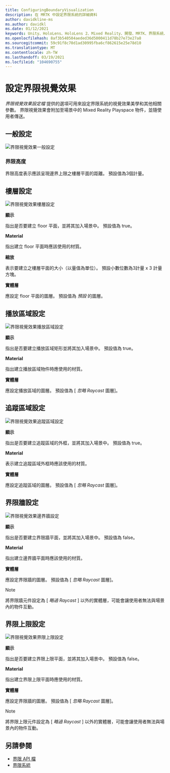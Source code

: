 ```yaml
---
title: ConfiguringBoundaryVisualization
description: 在 MRTK 中設定界限系統的詳細資料
author: davidkline-ms
ms.author: davidkl
ms.date: 01/12/2021
keywords: Unity、HoloLens、HoloLens 2、Mixed Reality、開發、MRTK、界限系統、
ms.openlocfilehash: 8af3b540504aeded36d5000411d78b27e73e27a8
ms.sourcegitcommit: 59c91f8c70d1ad30995fba6cf862615e25e78d10
ms.translationtype: MT
ms.contentlocale: zh-TW
ms.lasthandoff: 03/19/2021
ms.locfileid: "104690755"
---
```

# <a name="configuring-the-boundary-visualization"></a>設定界限視覺效果

*界限視覺效果設定檔* 提供的選項可用來設定界限系統的視覺效果美學和其他相關參數。 界限視覺效果會附加至場景中的 Mixed Reality Playspace 物件，並隨使用者傳送。

## <a name="general-settings"></a>一般設定

![界限視覺效果一般設定](../images/boundary/BoundaryVisualizationGeneralSettings.png)

### <a name="boundary-height"></a>界限高度

界限高度表示應該呈現邊界上限之樓層平面的距離。 預設值為3個計量。

## <a name="floor-settings"></a>樓層設定

![界限視覺效果樓層設定](../images/boundary/BoundaryVisualizationFloorSettings.png)

**顯示**

指出是否要建立 floor 平面，並將其加入場景中。 預設值為 true。

**Material**

指出建立 floor 平面時應該使用的材質。

**縮放**

表示要建立之樓層平面的大小（以量值為單位）。 預設小數位數為3計量 x 3 計量方塊。

**實體層**

應設定 floor 平面的圖層。 預設值為 *預設* 的圖層。

## <a name="play-area-settings"></a>播放區域設定

![界限視覺效果播放區域設定](../images/boundary/BoundaryVisualizationPlayAreaSettings.png)

**顯示**

指出是否要建立播放區域矩形並將其加入場景中。 預設值為 true。

**Material**

指出建立播放區域物件時應使用的材質。

**實體層**

應設定播放區域的圖層。 預設值為 [ *忽略 Raycast* 圖層]。

## <a name="tracked-area-settings"></a>追蹤區域設定

![界限視覺效果追蹤區域設定](../images/boundary/BoundaryVisualizationTrackedAreaSettings.png)

**顯示**

指出是否要建立追蹤區域的外框，並將其加入場景中。 預設值為 true。

**Material**

表示建立追蹤區域外框時應該使用的材質。

**實體層**

應設定追蹤區域的圖層。 預設值為 [ *忽略 Raycast* 圖層]。

## <a name="boundary-wall-settings"></a>界限牆設定

![界限視覺效果邊界牆設定](../images/boundary/BoundaryVisualizationWallSettings.png)

**顯示**

指出是否要建立界限牆平面，並將其加入場景中。 預設值為 false。

**Material**

指出建立邊界牆平面時應該使用的材質。

**實體層**

應設定界限牆的圖層。 預設值為 [ *忽略 Raycast* 圖層]。

> [!NOTE]
> 將界限牆元件設定為 [ *略過 Raycast* ] 以外的實體層，可能會讓使用者無法與場景內的物件互動。

## <a name="boundary-ceiling-settings"></a>界限上限設定

![界限視覺效果界限上限設定](../images/boundary/BoundaryVisualizationCeilingSettings.png)

**顯示**

指出是否要建立界限上限平面，並將其加入場景中。 預設值為 false。

**Material**

指出建立界限上限平面時應使用的材質。

**實體層**

應設定界限牆的圖層。 預設值為 [ *忽略 Raycast* 圖層]。

> [!NOTE]
> 將界限上限元件設定為 [ *略過 Raycast* ] 以外的實體層，可能會讓使用者無法與場景內的物件互動。

## <a name="see-also"></a>另請參閱

- [界限 API 檔](xref:Microsoft.MixedReality.Toolkit.Boundary)
- [界限系統](BoundarySystemGettingStarted.md)
